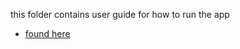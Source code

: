 this folder contains user guide for how to run the app
* [found here](https://github.com/angelesmarinbatana/Shiny-App/blob/main/documentation/User%20Guide)
